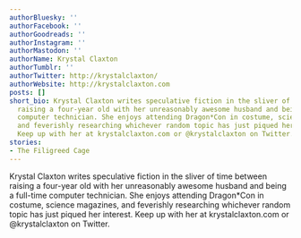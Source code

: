 ```yaml
---
authorBluesky: ''
authorFacebook: ''
authorGoodreads: ''
authorInstagram: ''
authorMastodon: ''
authorName: Krystal Claxton
authorTumblr: ''
authorTwitter: http://krystalclaxton/
authorWebsite: http://krystalclaxton.com
posts: []
short_bio: Krystal Claxton writes speculative fiction in the sliver of time between
  raising a four-year old with her unreasonably awesome husband and being a full-time
  computer technician. She enjoys attending Dragon*Con in costume, science magazines,
  and feverishly researching whichever random topic has just piqued her interest.
  Keep up with her at krystalclaxton.com or @krystalclaxton on Twitter.
stories:
- The Filigreed Cage
---
```


Krystal Claxton writes speculative fiction in the sliver of time between raising a four-year old with her unreasonably awesome husband and being a full-time computer technician. She enjoys attending Dragon*Con in costume, science magazines, and feverishly researching whichever random topic has just piqued her interest. Keep up with her at krystalclaxton.com or @krystalclaxton on Twitter.